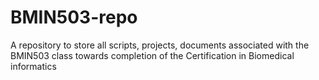 # BMIN503-repo
A repository to store all scripts, projects, documents associated with the BMIN503 class towards completion of the Certification in Biomedical informatics

